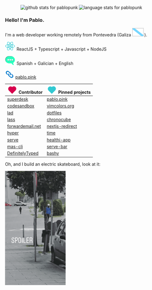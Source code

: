 <p></p>

<p align="center">
  <img src="https://github-readme-stats.vercel.app/api?username=pablopunk&show_icons=true&hide_title=true" alt="github stats for pablopunk">
  <img src="https://github-readme-stats.vercel.app/api/top-langs/?username=pablopunk&layout=compact" alt="language stats for pablopunk">
</p>

### Hello! I'm Pablo.

I'm a web developer working remotely from Pontevedra (Galiza ![galiza](https://github.com/pablopunk/pablopunk/raw/master/res/galiza.svg)).

![react](https://github.com/pablopunk/pablopunk/raw/master/res/react.svg) ReactJS + Typescript + Javascript + NodeJS

![lang](https://github.com/pablopunk/pablopunk/raw/master/res/lang.svg) Spanish + Galician + English

![link](https://github.com/pablopunk/pablopunk/raw/master/res/link.svg) [pablo.pink](https://pablo.pink)

| ![heart](https://github.com/pablopunk/pablopunk/raw/master/res/heart.svg) Contributor | ![heart-teal](https://github.com/pablopunk/pablopunk/raw/master/res/heart-teal.svg) Pinned projects |
| - | - |
| [superdesk](https://github.com/superdesk/superdesk-client-core) | [pablo.pink](https://github.com/pablopunk/pablo.pink)
| [codesandbox](https://github.com/codesandbox/codesandbox-client) | [vimcolors.org](https://vimcolors.org)
| [lad](https://github.com/ladjs/lad) | [dotfiles](https://github.com/pablopunk/dotfiles)
| [lass](https://github.com/lassjs/lass) | [chronocube](https://github.com/pablopunk/chronocube)
| [forwardemail.net](https://forwardemail.net) | [nextjs-redirect](https://github.com/pablopunk/nextjs-redirect)
| [hyper](https://github.com/vercel/hyper) | [time](https://github.com/pablopunk/time)
| [serve](https://github.com/vercel/serve) | [healthi-app](https://github.com/pablopunk/healthi-app)
| [mas-cli](https://github.com/mas-cli/mas) | [serve-bar](https://github.com/pablopunk/serve-bar)
| [DefinitelyTyped](https://github.com/DefinitelyTyped/DefinitelyTyped) | [bashy](https://github.com/pablopunk/bashy)

Oh, and I build an electric skateboard, look at it:

![esk8](https://github.com/pablopunk/pablopunk/raw/master/res/esk8.gif)
